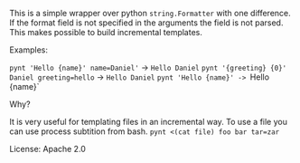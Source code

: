 This is a simple wrapper over python `string.Formatter` with one difference. If
the format field is not specified in the arguments the field is not parsed. This
makes possible to build incremental templates.

Examples:

`pynt 'Hello {name}' name=Daniel'` -> `Hello Daniel`
`pynt '{greeting} {0}' Daniel greeting=hello` -> `Hello Daniel`
`pynt 'Hello {name}' -> `Hello {name}`

Why?

It is very useful for templating files in an incremental way. To use a file
you can use process subtition from bash. `pynt <(cat file) foo bar tar=zar`

License: Apache 2.0


